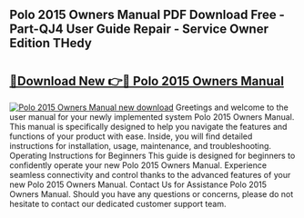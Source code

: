 ## Polo 2015 Owners Manual PDF Download Free - Part-QJ4 User Guide Repair - Service Owner Edition THedy

# <h2><a href="http://bc60898.oget.top/?id=Polo+2015+Owners+Manual">🔗Download New 👉🔴 Polo 2015 Owners Manual</a></h2>

[![Polo 2015 Owners Manual new download](https://i.imgur.com/5g1atiW.png)](http://bc60898.oget.top/?id=Polo+2015+Owners+Manual)
Greetings and welcome to the user manual for your newly implemented system Polo 2015 Owners Manual. This manual is specifically designed to help you navigate the features and functions of your product with ease. Inside, you will find detailed instructions for installation, usage, maintenance, and troubleshooting. Operating Instructions for Beginners This guide is designed for beginners to confidently operate your new Polo 2015 Owners Manual. Experience seamless connectivity and control thanks to the advanced features of your new Polo 2015 Owners Manual. Contact Us for Assistance Polo 2015 Owners Manual. Should you have any questions or concerns, please do not hesitate to contact our dedicated customer support team.
